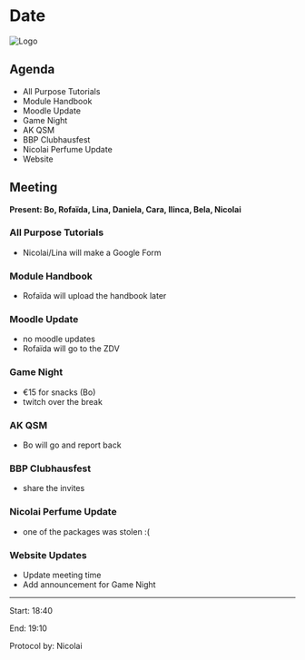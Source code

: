 # Date

![Logo](logo.jpg)

## Agenda

- All Purpose Tutorials
- Module Handbook
- Moodle Update
- Game Night
- AK QSM
- BBP Clubhausfest
- Nicolai Perfume Update
- Website

## Meeting
**Present: Bo, Rofaïda, Lina, Daniela, Cara, Ilinca, Bela, Nicolai**

### All Purpose Tutorials
- Nicolai/Lina will make a Google Form

### Module Handbook
- Rofaïda will upload the handbook later

### Moodle Update
- no moodle updates
- Rofaïda will go to the ZDV

### Game Night
- €15 for snacks (Bo)
- twitch over the break

### AK QSM
- Bo will go and report back

### BBP Clubhausfest
- share the invites

### Nicolai Perfume Update
- one of the packages was stolen :(

### Website Updates
- Update meeting time
- Add announcement for Game Night

---

Start: 18:40

End: 19:10

Protocol by: Nicolai
